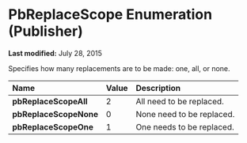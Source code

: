 
# PbReplaceScope Enumeration (Publisher)

 **Last modified:** July 28, 2015

Specifies how many replacements are to be made: one, all, or none. 


|**Name**|**Value**|**Description**|
|:-----|:-----|:-----|
| **pbReplaceScopeAll**|2|All need to be replaced.|
| **pbReplaceScopeNone**|0|None need to be replaced.|
| **pbReplaceScopeOne**|1|One needs to be replaced.|
